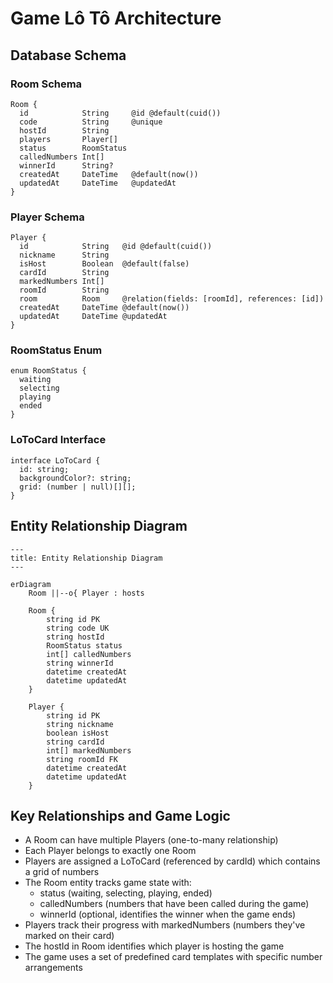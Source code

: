 # Game Lô Tô Architecture

## Database Schema

### Room Schema

```
Room {
  id            String     @id @default(cuid())
  code          String     @unique
  hostId        String
  players       Player[]
  status        RoomStatus
  calledNumbers Int[]
  winnerId      String?
  createdAt     DateTime   @default(now())
  updatedAt     DateTime   @updatedAt
}
```

### Player Schema

```
Player {
  id            String   @id @default(cuid())
  nickname      String
  isHost        Boolean  @default(false)
  cardId        String
  markedNumbers Int[]
  roomId        String
  room          Room     @relation(fields: [roomId], references: [id])
  createdAt     DateTime @default(now())
  updatedAt     DateTime @updatedAt
}
```

### RoomStatus Enum

```
enum RoomStatus {
  waiting
  selecting
  playing
  ended
}
```

### LoToCard Interface

```
interface LoToCard {
  id: string;
  backgroundColor?: string;
  grid: (number | null)[][];
}
```

## Entity Relationship Diagram

```mermaid
---
title: Entity Relationship Diagram
---

erDiagram
    Room ||--o{ Player : hosts

    Room {
        string id PK
        string code UK
        string hostId
        RoomStatus status
        int[] calledNumbers
        string winnerId
        datetime createdAt
        datetime updatedAt
    }

    Player {
        string id PK
        string nickname
        boolean isHost
        string cardId
        int[] markedNumbers
        string roomId FK
        datetime createdAt
        datetime updatedAt
    }

```

## Key Relationships and Game Logic

- A Room can have multiple Players (one-to-many relationship)
- Each Player belongs to exactly one Room
- Players are assigned a LoToCard (referenced by cardId) which contains a grid of numbers
- The Room entity tracks game state with:
  - status (waiting, selecting, playing, ended)
  - calledNumbers (numbers that have been called during the game)
  - winnerId (optional, identifies the winner when the game ends)
- Players track their progress with markedNumbers (numbers they've marked on their card)
- The hostId in Room identifies which player is hosting the game
- The game uses a set of predefined card templates with specific number arrangements
